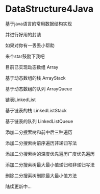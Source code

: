 # DataStructure4Java

基于java语言的常用数据结构实现

并进行好用的封装

如果对你有一丢丢小帮助 

来个star鼓励下我吧

目前已实现动态数组 Array

基于动态数组的栈 ArrayStack

基于动态数组的队列 ArrayQueue

链表LinkedList

基于链表的栈 LinkedListStack

基于链表的队列 LinkedListQueue

添加二分搜索树和前中后三种遍历

添加二分搜索树前序遍历非递归写法

添加二分搜索树的深度优先遍历广度优先遍历

添加二分搜索树最大最小值递归和非递归写法

删除二分搜索树删除最大最小值方法

陆续更新中...
